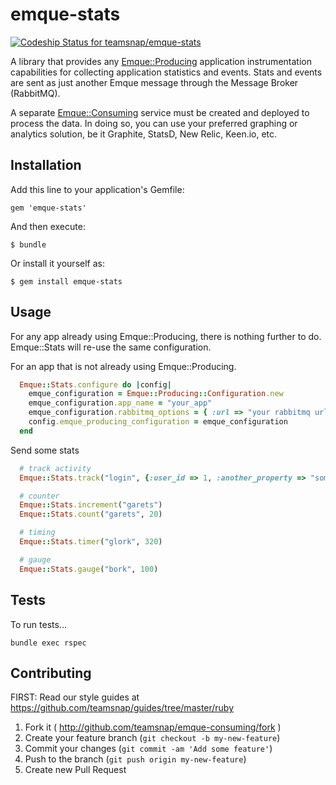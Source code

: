 # emque-stats

[ ![Codeship Status for
teamsnap/emque-stats](https://www.codeship.io/projects/e9d694d0-9eb3-0132-75d9-56e0c71a690d/status)](https://www.codeship.io/projects/64928)

A library that provides any [Emque::Producing](https://github.com/teamsnap/emque-producing)
application instrumentation capabilities for collecting application statistics
and events. Stats and events are sent as just another Emque message through the
Message Broker (RabbitMQ).

A separate [Emque::Consuming](https://github.com/teamsnap/emque-consuming)
service must be created and deployed to process the data. In doing so, you can
use your preferred graphing or analytics solution, be it Graphite, StatsD,
New Relic, Keen.io, etc.

## Installation

Add this line to your application's Gemfile:

    gem 'emque-stats'

And then execute:

    $ bundle

Or install it yourself as:

    $ gem install emque-stats

## Usage

For any app already using Emque::Producing, there is nothing further to do.
Emque::Stats will re-use the same configuration.

For an app that is not already using Emque::Producing.

``` ruby
  Emque::Stats.configure do |config|
    emque_configuration = Emque::Producing::Configuration.new
    emque_configuration.app_name = "your_app"
    emque_configuration.rabbitmq_options = { :url => "your rabbitmq url" }
    config.emque_producing_configuration = emque_configuration
  end
```

Send some stats

``` ruby
  # track activity
  Emque::Stats.track("login", {:user_id => 1, :another_property => "something"} )

  # counter
  Emque::Stats.increment("garets")
  Emque::Stats.count("garets", 20)

  # timing
  Emque::Stats.timer("glork", 320)

  # gauge
  Emque::Stats.gauge("bork", 100)
```

## Tests

To run tests...

```
bundle exec rspec
```

## Contributing

FIRST: Read our style guides at
https://github.com/teamsnap/guides/tree/master/ruby

1. Fork it ( http://github.com/teamsnap/emque-consuming/fork )
2. Create your feature branch (`git checkout -b my-new-feature`)
3. Commit your changes (`git commit -am 'Add some feature'`)
4. Push to the branch (`git push origin my-new-feature`)
5. Create new Pull Request
